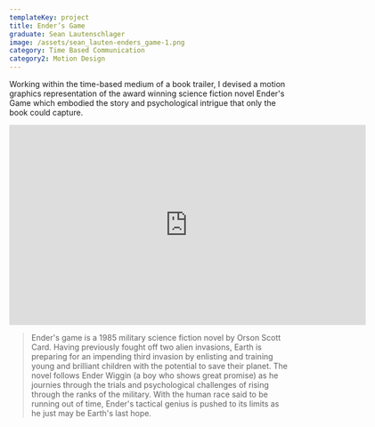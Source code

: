 ```yaml
---
templateKey: project
title: Ender’s Game
graduate: Sean Lautenschlager
image: /assets/sean_lauten-enders_game-1.png
category: Time Based Communication
category2: Motion Design
---
```

Working within the time-based medium of a book trailer, I devised a motion graphics representation of the award winning science fiction novel Ender's Game which embodied the story and psychological intrigue that only the book could capture.

<iframe src="https://player.vimeo.com/video/https://vimeo.com/208864427" width="640" height="360" frameborder="0" webkitallowfullscreen mozallowfullscreen allowfullscreen></iframe>

> Ender's game is a 1985 military science fiction novel by Orson Scott Card. Having previously fought off two alien invasions, Earth is preparing for an impending third invasion by enlisting and training young and brilliant children with the potential to save their planet. The novel follows Ender Wiggin (a boy who shows great promise) as he journies through the trials and psychological challenges of rising through the ranks of the military. With the human race said to be running out of time, Ender's tactical genius is pushed to its limits as he just may be Earth's last hope.
